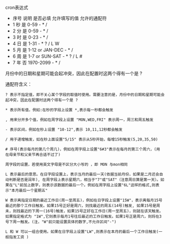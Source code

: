 
cron表达式
 * 序号	说明	是否必填	允许填写的值	允许的通配符
 * 1	秒	是	0-59	- * /
 * 2	分	是	0-59	- * /
 * 3	时	是	0-23	- * /
 * 4	日	是	1-31	- * ? / L W
 * 5	月	是	1-12 or JAN-DEC	- * /
 * 6	周	是	1-7 or SUN-SAT	- * ? / L #
 * 7	年	否	1970-2099	- * /

月份中的日期和星期可能会起冲突，因此在配置时这两个得有一个是 ?

通配符含义：

    ? 表示不指定值，即不关心某个字段的取值时使用。需要注意的是，月份中的日期和星期可能会起冲突，因此在配置时这两个得有一个是 ?

    * 表示所有值，例如:在秒的字段上设置 *,表示每一秒都会触发

    , 用来分开多个值，例如在周字段上设置 "MON,WED,FRI" 表示周一，周三和周五触发

    - 表示区间，例如在秒上设置 "10-12",表示 10,11,12秒都会触发

    / 用于递增触发，如在秒上面设置"5/15" 表示从5秒开始，每增15秒触发(5,20,35,50)

    # 序号(表示每月的第几个周几)，例如在周字段上设置"6#3"表示在每月的第三个周六，(用 在母亲节和父亲节再合适不过了)

    周字段的设置，若使用英文字母是不区分大小写的 ，即 MON 与mon相同

    L 表示最后的意思。在日字段设置上，表示当月的最后一天(依据当前月份，如果是二月还会自动判断是否是润年), 在周字段上表示星期六，相当于"7"或"SAT"（注意周日算是第一天）。如果在"L"前加上数字，则表示该数据的最后一个。例如在周字段上设置"6L"这样的格式,则表示"本月最后一个星期五"

    W 表示离指定日期的最近工作日(周一至周五)，例如在日字段上设置"15W"，表示离每月15号最近的那个工作日触发。如果15号正好是周六，则找最近的周五(14号)触发, 如果15号是周未，则找最近的下周一(16号)触发，如果15号正好在工作日(周一至周五)，则就在该天触发。如果指定格式为 "1W",它则表示每月1号往后最近的工作日触发。如果1号正是周六，则将在3号下周一触发。(注，"W"前只能设置具体的数字,不允许区间"-")

    L 和 W 可以一组合使用。如果在日字段上设置"LW",则表示在本月的最后一个工作日触发(一般指发工资 )